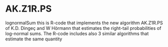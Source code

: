 # AK.Z1R.PS 
lognormalSum
this is R-code that implements the new algorithm AK.Z1R.PS  of 
K.D. Dingeç and W Hörmann that estimates the right-tail probabilities of log-normal sums.
The R-code includes also 3 similar algorithms that estimate the same quantity 

